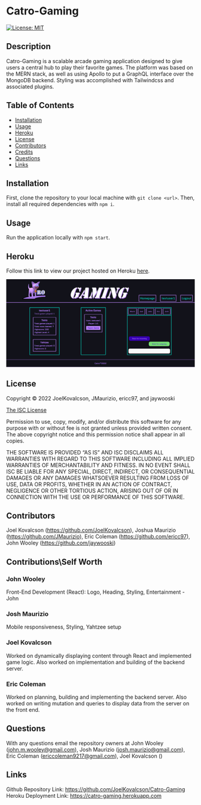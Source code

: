 # Catro-Gaming

[![License: MIT](https://img.shields.io/badge/License-MIT-yellow.svg)](https://opensource.org/licenses/MIT)

## Description

Catro-Gaming is a scalable arcade gaming application designed to give users a central hub to play their favorite games. The platform was based on the MERN stack, as well as using Apollo to put a GraphQL interface over the MongoDB backend. Styling was accomplished with Tailwindcss and associated plugins.

## Table of Contents

- [Installation](#installation)
- [Usage](#usage)
- [Heroku](#heroku)
- [License](#license)
- [Contributors](#contributors)
- [Credits](#credits)
- [Questions](#questions)
- [Links](#links)

## Installation

First, clone the repository to your local machine with `git clone <url>`. Then, install all required dependencies with `npm i`.

## Usage

Run the application locally with `npm start`.

## Heroku 

Follow this link to view our project hosted on Heroku [here](https://catro-gaming.herokuapp.com).

![Screenshot](./client/src/assets/images/catrogaming-profile.png)

## License
Copyright © 2022 JoelKovalcson, JMaurizio, ericc97, and jaywooski

[The ISC License](https://www.isc.org/licenses/)


Permission to use, copy, modify, and/or distribute this software for any purpose with or without fee is not granted unless provided written consent. The above copyright notice and this permission notice shall appear in all copies.

THE SOFTWARE IS PROVIDED “AS IS” AND ISC DISCLAIMS ALL WARRANTIES WITH REGARD TO THIS SOFTWARE INCLUDING ALL IMPLIED WARRANTIES OF MERCHANTABILITY AND FITNESS. IN NO EVENT SHALL ISC BE LIABLE FOR ANY SPECIAL, DIRECT, INDIRECT, OR CONSEQUENTIAL DAMAGES OR ANY DAMAGES WHATSOEVER RESULTING FROM LOSS OF USE, DATA OR PROFITS, WHETHER IN AN ACTION OF CONTRACT, NEGLIGENCE OR OTHER TORTIOUS ACTION, ARISING OUT OF OR IN CONNECTION WITH THE USE OR PERFORMANCE OF THIS SOFTWARE.

## Contributors
Joel Kovalcson (https://github.com/JoelKovalcson), Joshua Maurizio (https://github.com/JMaurizio), Eric Coleman (https://github.com/ericc97), John Wooley (https://github.com/jaywooski)


## Contributions\Self Worth

### John Wooley
Front-End Development (React): Logo, Heading, Styling, Entertainment - John

### Josh Maurizio
Mobile responsiveness, Styling, Yahtzee setup

### Joel Kovalcson
Worked on dynamically displaying content through React and implemented game logic. Also worked on implementation and building of the backend server.

### Eric Coleman
Worked on planning, building and implementing the backend server. Also worked on writing mutation and queries to display data from the server on the front end.
## Questions

With any questions email the repository owners at John Wooley (john.m.wooley@gmail.com), Josh Maurizio (josh.maurizio@gmail.com), Eric Coleman (ericcoleman9217@gmail.com), Joel Kovalcson ()

## Links

Github Repository Link: https://github.com/JoelKovalcson/Catro-Gaming
Heroku Deployment Link: https://catro-gaming.herokuapp.com
